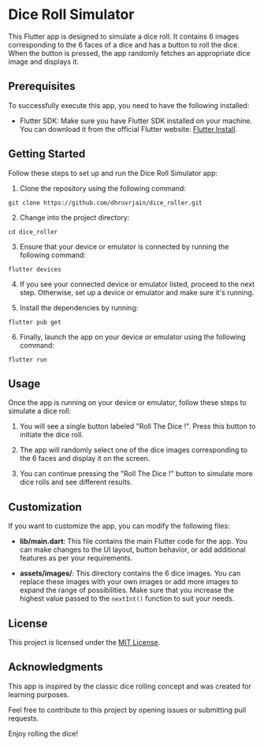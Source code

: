 # Dice Roll Simulator

This Flutter app is designed to simulate a dice roll. It contains 6 images corresponding to the 6 faces of a dice and has a button to roll the dice. When the button is pressed, the app randomly fetches an appropriate dice image and displays it.

## Prerequisites

To successfully execute this app, you need to have the following installed:

- Flutter SDK: Make sure you have Flutter SDK installed on your machine. You can download it from the official Flutter website: [Flutter Install](https://flutter.dev/docs/get-started/install "Flutter Installation Guide").

## Getting Started

Follow these steps to set up and run the Dice Roll Simulator app:

1. Clone the repository using the following command:

```
git clone https://github.com/dhruvrjain/dice_roller.git
```

2. Change into the project directory:

```
cd dice_roller
```

3. Ensure that your device or emulator is connected by running the following command:

```
flutter devices

```

4. If you see your connected device or emulator listed, proceed to the next step. Otherwise, set up a device or emulator and make sure it's running.

5. Install the dependencies by running:

```
flutter pub get
```

6. Finally, launch the app on your device or emulator using the following command:

```
flutter run
```

## Usage

Once the app is running on your device or emulator, follow these steps to simulate a dice roll:

1. You will see a single button labeled "Roll The Dice !". Press this button to initiate the dice roll.

2. The app will randomly select one of the dice images corresponding to the 6 faces and display it on the screen.

3. You can continue pressing the "Roll The Dice !" button to simulate more dice rolls and see different results.

## Customization

If you want to customize the app, you can modify the following files:

- **lib/main.dart**: This file contains the main Flutter code for the app. You can make changes to the UI layout, button behavior, or add additional features as per your requirements.

- **assets/images/**: This directory contains the 6 dice images. You can replace these images with your own images or add more images to expand the range of possibilities. Make sure that you increase the highest value passed to the `nextInt()` function to suit your needs.

## License

This project is licensed under the [MIT License](LICENSE.md).

## Acknowledgments

This app is inspired by the classic dice rolling concept and was created for learning purposes.

Feel free to contribute to this project by opening issues or submitting pull requests.

Enjoy rolling the dice!
